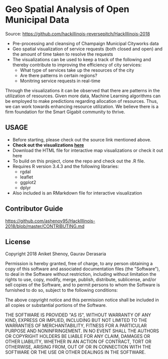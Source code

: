# Geo Spatial Analysis of Open Municipal Data

Source: https://github.com/hackillinois-reversepitch/HackIllinois-2018

  * Pre-processing and cleansing of Champaign Municipal Cityworks data
  * Geo spatial visualization of service requests (both closed and open) and the amount of time taken to resolve the requests
  * The visualizations can be used to keep a track of the following and thereby contribute to improving the efficiency of city services:
    * What type of services take up the resources of the city
    * Are there patterns in certain regions?
    * Monitring service requests in real-time

Through the visualizations it can be observed that there are patterns in the utilization of resources. Given more data, Machine Learning algorithms can be employed to make predictions regarding allocation of resources. Thus, we can work towards enhancing resource utilization. 
We believe there is a firm foundation for the Smart Gigabit community to thrive.


## USAGE
  * Before starting, please check out the source link mentioned above. 
  * __Check out the visualizations <a href="https://ashenoy95.github.io/HackIllinois-2018/" target="_blank">here</a>__ 
  * Download the HTML file for interactive map visualizations or check it out here
  * To build on this project, clone the repo and check out the .R file. 
  * Requires R version 3.4.3 and the following libraries:
    * rgdal
    * leaflet
    * ggplot2
    * dplyr
  * Also included is an RMarkdown file for interactive visualization

## Contributor Guide
https://github.com/ashenoy95/HackIllinois-2018/blob/master/CONTRIBUTING.md

## License 
Copyright 2018 Aniket Shenoy, Gaurav Derasaria

Permission is hereby granted, free of charge, to any person obtaining a copy of this software and associated documentation files (the "Software"), to deal in the Software without restriction, including without limitation the rights to use, copy, modify, merge, publish, distribute, sublicense, and/or sell copies of the Software, and to permit persons to whom the Software is furnished to do so, subject to the following conditions:

The above copyright notice and this permission notice shall be included in all copies or substantial portions of the Software.

THE SOFTWARE IS PROVIDED "AS IS", WITHOUT WARRANTY OF ANY KIND, EXPRESS OR IMPLIED, INCLUDING BUT NOT LIMITED TO THE WARRANTIES OF MERCHANTABILITY, FITNESS FOR A PARTICULAR PURPOSE AND NONINFRINGEMENT. IN NO EVENT SHALL THE AUTHORS OR COPYRIGHT HOLDERS BE LIABLE FOR ANY CLAIM, DAMAGES OR OTHER LIABILITY, WHETHER IN AN ACTION OF CONTRACT, TORT OR OTHERWISE, ARISING FROM, OUT OF OR IN CONNECTION WITH THE SOFTWARE OR THE USE OR OTHER DEALINGS IN THE SOFTWARE.
